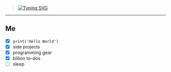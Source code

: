 > [![Typing SVG](https://readme-typing-svg.demolab.com?font=Fira+Code&duration=3000&pause=1000&color=F7F7F7&vCenter=true&width=1000&height=25&lines=%E2%80%9CByte+by+byte%2C+I'm+creating+a+digital+masterpiece.%E2%80%9D;%E2%80%9CBorn+to+debug%2C+forced+to+comment.%E2%80%9D;%E2%80%9CHacker+by+nature%2C+programmer+by+profession.%E2%80%9D;%E2%80%9CUnleashing+the+power+of+algorithms+and+innovation.%E2%80%9D;%E2%80%9CLiving+life+on+the+edge+of+technology.%E2%80%9D;%E2%80%9CBuilding+the+future+one+line+of+code+at+a+time.%E2%80%9D;%E2%80%9CCrushing+bugs+and+taking+names.%E2%80%9D;%E2%80%9CI+speak+fluent+Python...+and+sarcasm.%E2%80%9D;%E2%80%9CCreating+digital+symphonies+with+the+stroke+of+my+keyboard.%E2%80%9D;%E2%80%9CFinding+beauty+in+the+complexity+of+code.%E2%80%9D;%E2%80%9CBringing+ideas+to+life+through+elegant+code.%E2%80%9D;%E2%80%9CEmbracing+the+digital+revolution+with+every+keystroke.%E2%80%9D;%E2%80%9CDream+in+binary%2C+wake+up+to+code.%E2%80%9D;%E2%80%9CProgrammer+by+profession%2C+dreamer+by+design.%E2%80%9D)](https://git.io/typing-svg)
___
## **Me**
- [x] ``print('Hello World')`` <br>
- [x] side projects <br>
- [x] programming gear <br>
- [x] billion to-dos <br>
- [ ] sleep <br>
